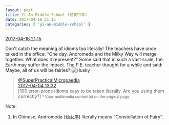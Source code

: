 ```yaml
---
layout: post
title: Yi An Middle School (易安中学)
date: 2017-04-16 21:15
categories: [ 'yi-an-middle-school' ]
---
```


<div class="weibo-info">
  <a href="http://weibo.com/6074218720/EEOpx1mBu">2017-04-16 21:15</a>
</div>

Don't catch the meaning of idioms too literally! The teachers have once talked in the office: “One day, Andromeda and the Milky Way will merge together. What does it represent?” Some said that in such a vast scale, the Earth may suffer the impact. The P.E. teacher thought for a while and said: Maybe, all of us will be fairies? ![Husky](http://img.t.sinajs.cn/t4/appstyle/expression/ext/normal/74/moren_hashiqi_org.png)

<!-- more -->

> <div class="weibo-post-name">
>   <a href="http://weibo.com/jkshbd">@SuperPracticalMicropaedia</a>
> </div>
> <div class="weibo-info">
>   <a href="http://weibo.com/1835812695/ECWfvzIyf">2017-04-04 13:32</a>
> </div>
> [100 error-prone idioms easy to be taken literally. Are you using them correctly?]  
> <small>* View multimedia content(s) on the original page.</small>

Note:
1. In Chinese, Andromeda (仙女座) literally means “Constellation of Fairy”.
